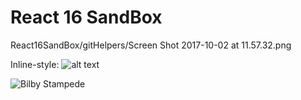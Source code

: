 # React 16 SandBox

React16SandBox/gitHelpers/Screen Shot 2017-10-02 at 11.57.32.png

Inline-style:
![alt text](https://github.com/nudelx/React16SandBox/blob/master/gitHelpers/Screen%20Shot%202017-10-02%20at%2011.57.32.png")

![Bilby Stampede](https://github.com/nudelx/React16SandBox/blob/master/gitHelpers/Screen%20Shot%202017-10-02%20at%2011.57.32.png")
